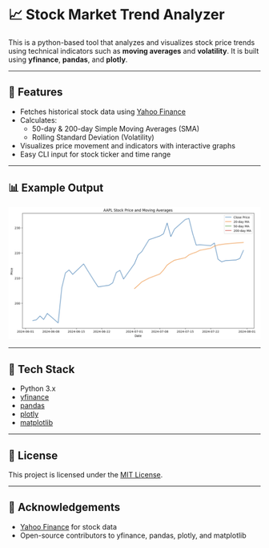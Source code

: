 # 📈 Stock Market Trend Analyzer
This is a python-based tool that analyzes and visualizes stock price trends using technical indicators such as **moving averages** and **volatility**. It is built using **yfinance**, **pandas**, and **plotly**.

---

## 🚀 Features

- Fetches historical stock data using [Yahoo Finance](https://finance.yahoo.com/)
- Calculates: 
  - 50-day & 200-day Simple Moving Averages (SMA)  
  - Rolling Standard Deviation (Volatility)
- Visualizes price movement and indicators with interactive graphs
- Easy CLI input for stock ticker and time range

---

## 📊 Example Output

![Sample Chart](sample_chart.png)  

---

## 🧰 Tech Stack

- Python 3.x
- [yfinance](https://github.com/ranaroussi/yfinance)
- [pandas](https://pandas.pydata.org/)
- [plotly](https://plotly.com/python/)
- [matplotlib](https://matplotlib.org/)

---

## 📝 License

This project is licensed under the [MIT License](LICENSE).

---

## 🙏 Acknowledgements

- [Yahoo Finance](https://finance.yahoo.com/) for stock data
- Open-source contributors to yfinance, pandas, plotly, and matplotlib
